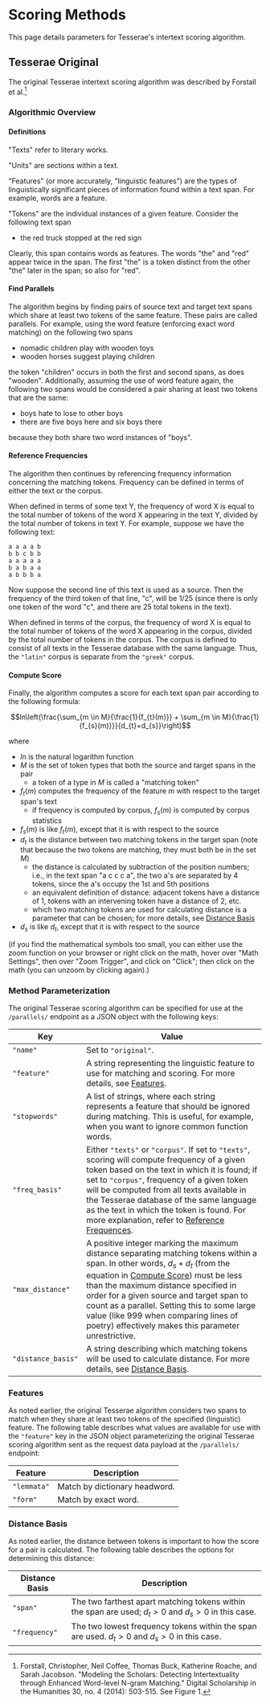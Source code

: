 # Scoring Methods

This page details parameters for Tesserae's intertext scoring algorithm.

## Tesserae Original

The original Tesserae intertext scoring algorithm was described by Forstall et al.[^1]

[^1]: Forstall, Christopher, Neil Coffee, Thomas Buck, Katherine Roache, and Sarah Jacobson. "Modeling the Scholars: Detecting Intertextuality through Enhanced Word-level N-gram Matching." Digital Scholarship in the Humanities 30, no. 4 (2014): 503-515.  See Figure 1.

### Algorithmic Overview

#### Definitions

"Texts" refer to literary works.

"Units" are sections within a text.

"Features" (or more accurately, "linguistic features") are the types of linguistically significant pieces of information found within a text span.  For example, words are a feature.

"Tokens" are the individual instances of a given feature.  Consider the following text span

  * the red truck stopped at the red sign

Clearly, this span contains words as features.  The words "the" and "red" appear twice in the span.  The first "the" is a token distinct from the other "the" later in the span; so also for "red".

#### Find Parallels

The algorithm begins by finding pairs of source text and target text spans which share at least two tokens of the same feature.  These pairs are called parallels.  For example, using the word feature (enforcing exact word matching) on the following two spans

  * nomadic children play with wooden toys
  * wooden horses suggest playing children

the token "children" occurs in both the first and second spans, as does "wooden".  Additionally, assuming the use of word feature again, the following two spans would be considered a pair sharing at least two tokens that are the same:

  * boys hate to lose to other boys
  * there are five boys here and six boys there

because they both share two word instances of "boys".

#### Reference Frequencies

The algorithm then continues by referencing frequency information concerning the matching tokens.  Frequency can be defined in terms of either the text or the corpus.

When defined in terms of some text Y, the frequency of word X is equal to the total number of tokens of the word X appearing in the text Y, divided by the total number of tokens in text Y.  For example, suppose we have the following text:

```
a a a a b
b b c b b
a a a a a
b a b a a
a b b b a
```

Now suppose the second line of this text is used as a source.  Then the frequency of the third token of that line, "c", will be 1/25 (since there is only one token of the word "c", and there are 25 total tokens in the text).

When defined in terms of the corpus, the frequency of word X is equal to the total number of tokens of the word X appearing in the corpus, divided by the total number of tokens in the corpus.  The corpus is defined to consist of all texts in the Tesserae database with the same language.  Thus, the `"latin"` corpus is separate from the `"greek"` corpus.

#### Compute Score

Finally, the algorithm computes a score for each text span pair according to the following formula:

$$ln\left(\frac{\sum_{m \in M}{\frac{1}{f_{t}(m)}} + \sum_{m \in M}{\frac{1}{f_{s}(m)}}}{d_{t}+d_{s}}\right)$$

where

  * $ln$ is the natural logarithm function
  * $M$ is the set of token types that both the source and target spans in the pair
    * a token of a type in $M$ is called a "matching token"
  * $f_t(m)$ computes the frequency of the feature $m$ with respect to the target span's text
    * if frequency is computed by corpus, $f_s(m)$ is computed by corpus statistics
  * $f_s(m)$ is like $f_t(m)$, except that it is with respect to the source
  * $d_t$ is the distance between two matching tokens in the target span (note that because the two tokens are matching, they must both be in the set $M$)
    * the distance is calculated by subtraction of the position numbers; i.e., in the text span "a c c c a", the two a's are separated by 4 tokens, since the a's occupy the 1st and 5th positions
    * an equivalent definition of distance:  adjacent tokens have a distance of 1, tokens with an intervening token have a distance of 2, etc.
    * which two matching tokens are used for calculating distance is a parameter that can be chosen; for more details, see [Distance Basis](#distance-basis)
  * $d_s$ is like $d_t$, except that it is with respect to the source

(if you find the mathematical symbols too small, you can either use the zoom function on your browser or right click on the math, hover over "Math Settings", then over "Zoom Trigger", and click on "Click"; then click on the math (you can unzoom by clicking again).)

### Method Parameterization

The original Tesserae scoring algorithm can be specified for use at the `/parallels/` endpoint as a JSON object with the following keys:

|Key|Value|
|---|---|
|`"name"`|Set to `"original"`.|
|`"feature"`|A string representing the linguistic feature to use for matching and scoring.  For more details, see [Features](#features).|
|`"stopwords"`|A list of strings, where each string represents a feature that should be ignored during matching.  This is useful, for example, when you want to ignore common function words.|
|`"freq_basis"`|Either `"texts"` or `"corpus"`.  If set to `"texts"`, scoring will compute frequency of a given token based on the text in which it is found; if set to `"corpus"`, frequency of a given token will be computed from all texts available in the Tesserae database of the same language as the text in which the token is found.  For more explanation, refer to [Reference Frequences](#reference-frequencies).|
|`"max_distance"`|A positive integer marking the maximum distance separating matching tokens within a span.  In other words, $d_s + d_t$ (from the equation in [Compute Score](#compute-score)) must be less than the maximum distance specified in order for a given source and target span to count as a parallel.  Setting this to some large value (like 999 when comparing lines of poetry) effectively makes this parameter unrestrictive.|
|`"distance_basis"`|A string describing which matching tokens will be used to calculate distance.  For more details, see [Distance Basis](#distance-basis).|

### Features

As noted earlier, the original Tesserae algorithm considers two spans to match when they share at least two tokens of the specified (linguistic) feature.  The following table describes what values are available for use with the `"feature"` key in the JSON object parameterizing the original Tesserae scoring algorithm sent as the request data payload at the `/parallels/` endpoint:

|Feature|Description|
|---|---|
|`"lemmata"`|Match by dictionary headword.|
|`"form"`|Match by exact word.|

### Distance Basis

As noted earlier, the distance between tokens is important to how the score for a pair is calculated.  The following table describes the options for determining this distance:

|Distance Basis|Description|
|---|---|
|`"span"`|The two farthest apart matching tokens within the span are used; $d_t>0$ and $d_s>0$ in this case.|
|`"frequency"`|The two lowest frequency tokens within the span are used. $d_t>0$ and $d_s>0$ in this case.|
